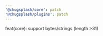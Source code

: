 ```yaml
---
'@chugsplash/core': patch
'@chugsplash/plugins': patch
---
```


feat(core): support bytes/strings (length >31)
